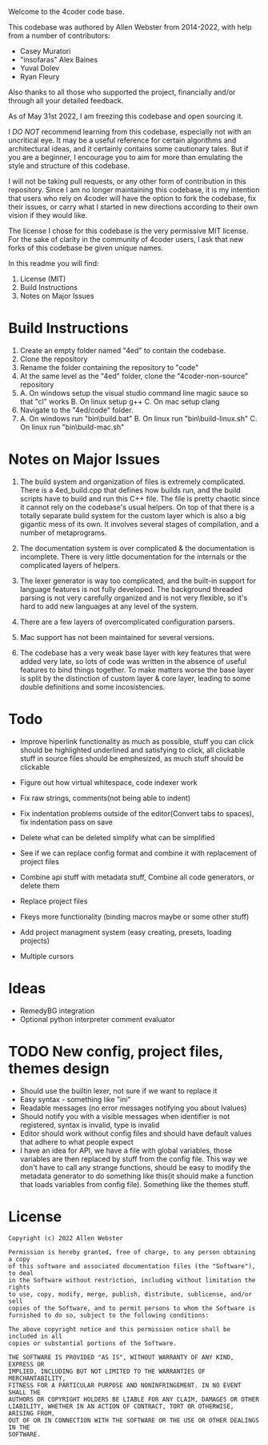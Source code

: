 Welcome to the 4coder code base.

This codebase was authored by Allen Webster from 2014-2022, with help from a number of contributors:
+ Casey Muratori
+ "insofaras" Alex Baines
+ Yuval Dolev
+ Ryan Fleury

Also thanks to all those who supported the project, financially and/or through all your detailed feedback.

As of May 31st 2022, I am freezing this codebase and open sourcing it.

I *DO NOT* recommend learning from this codebase, especially not with an uncritical eye. It may be a useful reference for certain algorithms and architectural ideas, and it certainly contains some cautionary tales. But if you are a beginner, I encourage you to aim for more than emulating the style and structure of this codebase.

I will not be taking pull requests, or any other form of contribution in this repository. Since I am no longer maintaining this codebase, it is my intention that users who rely on 4coder will have the option to fork the codebase, fix their issues, or carry what I started in new directions according to their own vision if they would like.

The license I chose for this codebase is the very permissive MIT license. For the sake of clarity in the community of 4coder users, I ask that new forks of this codebase be given unique names.

In this readme you will find:
 1. License (MIT)
 2. Build Instructions
 3. Notes on Major Issues


# Build Instructions

1. Create an empty folder named "4ed" to contain the codebase.
2. Clone the repository
3. Rename the folder containing the repository to "code"
4. At the same level as the "4ed" folder, clone the "4coder-non-source" repository
5. A. On windows setup the visual studio command line magic sauce so that "cl" works
   B. On linux setup g++
   C. On mac setup clang
6. Navigate to the "4ed/code" folder.
7. A. On windows run "bin\build.bat"
   B. On linux run "bin\build-linux.sh"
   C. On linux run "bin\build-mac.sh"


# Notes on Major Issues

1. The build system and organization of files is extremely complicated. There is a 4ed_build.cpp that defines how builds run, and the build scripts have to build and run this C++ file. The file is pretty chaotic since it cannot rely on the codebase's usual helpers. On top of that there is a totally separate build system for the custom layer which is also a big gigantic mess of its own. It involves several stages of compilation, and a number of metaprograms.

2. The documentation system is over complicated & the documentation is incomplete. There is very little documentation for the internals or the complicated layers of helpers.

3. The lexer generator is way too complicated, and the built-in support for language features is not fully developed. The background threaded parsing is not very carefully organized and is not very flexible, so it's hard to add new languages at any level of the system.

4. There are a few layers of overcomplicated configuration parsers.

5. Mac support has not been maintained for several versions.

6. The codebase has a very weak base layer with key features that were added very late, so lots of code was written in the absence of useful features to bind things together. To make matters worse the base layer is split by the distinction of custom layer & core layer, leading to some double definitions and some incosistencies.


# Todo

* Improve hiperlink functionality as much as possible, stuff you can click should be highlighted underlined and satisfying to click, all clickable stuff in source files should be emphesized, as much stuff should be clickable
* Figure out how virtual whitespace, code indexer work
* Fix raw strings, comments(not being able to indent)
* Fix indentation problems outside of the editor(Convert tabs to spaces), fix indentation pass on save
* Delete what can be deleted simplify what can be simplified
* See if we can replace config format and combine it with replacement of project files
* Combine api stuff with metadata stuff, Combine all code generators, or delete them

* Replace project files
* Fkeys more functionality (binding macros maybe or some other stuff)
* Add project managment system (easy creating, presets, loading projects)
* Multiple cursors

# Ideas

* RemedyBG integration
* Optional python interpreter comment evaluator

# TODO New config, project files, themes design

* Should use the builtin lexer, not sure if we want to replace it
* Easy syntax - something like "ini"
* Readable messages (no error messages notifying you about lvalues)
* Should notify you with a visible messages when identifier is not registered, syntax is invalid, type is invalid
* Editor should work without config files and should have default values that adhere to what people expect
* I have an idea for API, we have a file with global variables, those variables are then replaced by stuff from the config file. This way we don't have to call any strange functions, should be easy to modify the metadata generator to do something like this(it should make a function that loads variables from config file). Something like the themes stuff.

# License

```
Copyright (c) 2022 Allen Webster

Permission is hereby granted, free of charge, to any person obtaining a copy
of this software and associated documentation files (the "Software"), to deal
in the Software without restriction, including without limitation the rights
to use, copy, modify, merge, publish, distribute, sublicense, and/or sell
copies of the Software, and to permit persons to whom the Software is
furnished to do so, subject to the following conditions:

The above copyright notice and this permission notice shall be included in all
copies or substantial portions of the Software.

THE SOFTWARE IS PROVIDED "AS IS", WITHOUT WARRANTY OF ANY KIND, EXPRESS OR
IMPLIED, INCLUDING BUT NOT LIMITED TO THE WARRANTIES OF MERCHANTABILITY,
FITNESS FOR A PARTICULAR PURPOSE AND NONINFRINGEMENT. IN NO EVENT SHALL THE
AUTHORS OR COPYRIGHT HOLDERS BE LIABLE FOR ANY CLAIM, DAMAGES OR OTHER
LIABILITY, WHETHER IN AN ACTION OF CONTRACT, TORT OR OTHERWISE, ARISING FROM,
OUT OF OR IN CONNECTION WITH THE SOFTWARE OR THE USE OR OTHER DEALINGS IN THE
SOFTWARE.
```